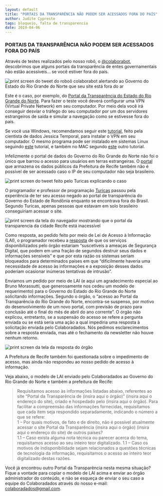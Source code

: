 ```yaml
---
layout: default
title: "PORTAIS DA TRANSPARÊNCIA NÃO PODEM SER ACESSADOS FORA DO PAÍS"
author: Judite Cypreste
tags: bloqueio, falta de transparencia
date: 2019-04-06
---
```


### PORTAIS DA TRANSPARÊNCIA NÃO PODEM SER ACESSADOS FORA DO PAÍS

Através de testes realizados pelo nosso robô, o [@colaborabot](https://twitter.com/colabora_bot), descobrimos que alguns portais da transparência de entes governamentais não estão acessíveis... se você estiver fora do país. 

![print screen do tweet do roboô colaborabot alertando ao Governo do Estado do Rio Grande do Norte que seu site está fora do ar](/images/blog/portais-da-transparencia-nao-podem-ser-acessados-fora-do-pais/pic01.jpg)

Este é o caso, por exemplo, do [Portal da Transparência do Estado do Rio Grande do Norte](http://www.transparencia.rn.gov.br/). Para fazer o teste você deverá configurar uma VPN (Virtual Private Network) em seu computador. Por meio dela você irá conseguir desviar o tráfego do seu computador por um dos servidores estrangeiros de saída e simular a navegação como se estivesse fora do país.

Se você usa Windows, recomendamos seguir este [tutorial](https://medium.com/test-after-deploy/instalando-vpn-no-windows-f219016d7886), feito pela cientista de dados Jessica Temporal, para instalar o VPN em seu computador. O mesmo programa pode ser instalado em sistemas Linux seguindo [este](https://protonvpn.com/support/linux-vpn-tool/) tutorial, e também no MAC segundo [este](https://protonvpn.com/support/protonvpn-mac-vpn-application/) outro tutorial. 

Infelizmente o portal de dados do Governo do Rio Grande do Norte não foi o único que barrou o acesso para usuários em terras estrangeiras. O [portal](http://www2.recife.pe.gov.br/servico/portal-da-transparencia) que armazena os dados públicos da Prefeitura de Recife também não é possível de ser acessado caso o IP de seu computador não seja brasileiro. 

![print screen do tweet feito pelo Turicas explicando o caso](/images/blog/portais-da-transparencia-nao-podem-ser-acessados-fora-do-pais/pic02.jpg)

O programador e professor de programação [Turicas](https://twitter.com/turicas/status/1094069287206248450) passou pela experiência de ter seu acesso negado ao portal de transparência do Governo do Estado de Rondônia enquanto se encontrava fora do Brasil. Segundo Turicas, apenas pessoas que estavam em solo brasileiro conseguiriam acessar o site.

![print screen da tela do navegador mostrando que o portal da transparencia da cidade Recife está inacessível](/images/blog/portais-da-transparencia-nao-podem-ser-acessados-fora-do-pais/pic03.jpg)

Como resposta, ao pedido feito por meio de Lei de Acesso à Informação (LAI), o programador recebeu a [resposta](https://twitter.com/turicas/status/1110567975067795456) de que os serviços disponibilizados pelo órgão estariam “suscetíveis a ameaças de Segurança Digital, que podem em uma fração de segundos destruir seus dados e informações sensíveis” e que por esta razão os sistemas seriam bloqueados para determinados países em que “dificilmente haveria uma necessidade de acesso às informações e a exposição desses dados poderiam ocasionar inúmeras tentativas de intrusão”. 

Enviamos um pedido por meio de LAI (e aqui um agradecimento especial ao Bruno Morassutti, que generosamente nos cedeu um modelo de requerimento) para o Governo do Estado do Rio Grande do Norte solicitando informações. Segundo o órgão, o “acesso ao Portal da Transparência do Rio Grande do Norte, encontra-se suspenso, por motivo do desenvolvimento de um novo portal, com previsão de prazo para conclusão até o final do mês de abril do ano corrente”. O órgão não explicou, entretanto, se a suspensão do acesso se refere a pergunta enviada ou se está seria uma ação a qual impediria uma resposta à solicitação enviada pelo Colaboradados. Nós pedimos esclarecimentos sobre a resposta enviada, mas até o fechamento da newsletter não houve nenhum retorno. 

![print screen da tela da resposta do órgão](/images/blog/portais-da-transparencia-nao-podem-ser-acessados-fora-do-pais/pic04.jpg)

A Prefeitura de Recife também foi questionada sobre o impedimento de acesso, mas ainda não respondeu ao nosso pedido de acesso à informação.

Veja abaixo, o modelo de LAI enviado pelo Colaboradados ao Governo do Rio Grande do Norte e também a prefeitura de Recife:

>Requisitamos acesso às informações listadas abaixo, referentes ao site “Portal da Transparência de (insira aqui o órgão)” (insira aqui o endereço do site), criado e hospedado pelo (insira aqui o órgão). Para facilitar a compreensão das informações fornecidas, requisitamos que cada item seja respondido separadamente, indicando o número a que se refere:  
1 – Por quais motivos, de fato e de direito, não é possível atualmente acessar o site Portal da Transparência (insira aqui o órgão) (insira aqui o endereço do site) de outros países?  
1.1 – Caso exista alguma nota técnica ou parecer acerca do tema, requisitamos acesso ao seu inteiro teor digitalizado. 
1.1 – Caso os motivos de indisponibilidade sejam relacionados a questões técnicas de tecnologia da informação, requisitamos o acesso ao inteiro teor digitalizado destas razões.

Você já encontrou outro Portal da Transparência nesta mesma situação? Fique a vontade para copiar o modelo de LAI acima e enviar ao órgão administrador do conteúdo, e não se esqueça de enviar o seu caso a equipe do Colaboradados através do nosso e-mail: colaboradados@gmail.com.